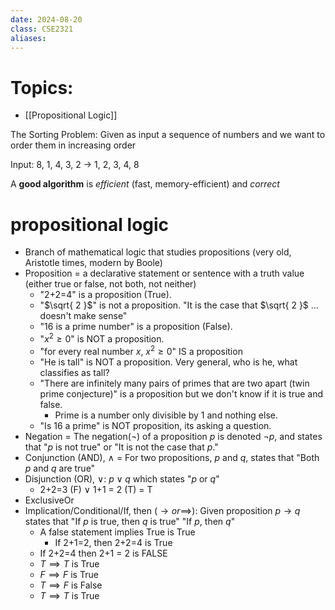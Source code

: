 ```yaml
---
date: 2024-08-20
class: CSE2321
aliases:
---
```

# Topics:
- [[Propositional Logic]]

The Sorting Problem:
	Given as input a sequence of numbers and we want to order them in increasing order

Input: 8, 1, 4, 3, 2 -> 1, 2, 3, 4, 8

A **good algorithm** is *efficient* (fast, memory-efficient) and *correct* 

# propositional logic
- Branch of mathematical logic that studies propositions (very old, Aristotle times, modern by Boole)
- Proposition = a declarative statement or sentence with a truth value (either true or false, not both, not neither)
	- "2+2=4" is a proposition (True).
	- "$\sqrt{ 2 }$" is not a proposition. "It is the case that $\sqrt{ 2 }$ ... doesn't make sense"
	- "16 is a prime number" is a proposition (False).
	- "$x^2\geq 0$" is NOT a proposition.
	- "for every real number $x$, $x^2\geq 0$" IS a proposition
	- "He is tall" is NOT a proposition. Very general, who is he, what classifies as tall?
	- "There are infinitely many pairs of primes that are two apart (twin prime conjecture)" is a proposition but we don't know if it is true and false.
		- Prime is a number only divisible by 1 and nothing else.
	- "Is 16 a prime" is NOT proposition, its asking a question.
- Negation = The negation($\neg$) of a proposition $p$ is denoted $\neg{p}$, and states that "$p$ is not true" or "It is not the case that $p$."
- Conjunction (AND), $\wedge$ = For two propositions, $p$ and $q$, states that "Both $p$ and $q$ are true"
- Disjunction (OR), $\vee$: $p \vee q$ which states "$p$ or $q$"
	- 2+2=3 (F) $\vee$ 1+1 = 2 (T) = T
- ExclusiveOr
- Implication/Conditional/If, then ($\to or \implies$): Given proposition $p\to q$ states that "If $p$ is true, then $q$ is true" "If $p$, then $q$"
	- A false statement implies True is True
		- If 2+1=2, then 2+2=4 is True
	- If 2+2=4 then 2+1 = 2 is FALSE
	- $T\implies T$ is True
	- $F\implies F$ is True
	- $T\implies F$ is False
	- $T\implies T$ is True
